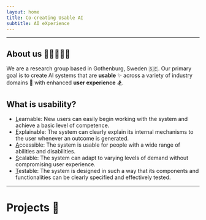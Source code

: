 ```yaml
---
layout: home
title: Co-creating Usable AI
subtitle: AI eXperience
---
```


---
## About us 🧑🏻‍🤝‍🧑🏾
We are a research group based in Gothenburg, Sweden 🇸🇪. Our primary goal is to create AI systems that are **usable** ✨ across a variety of industry domains 🚀 with enhanced **user experience** 🏂.

## What is usability?
+ <u>L</u>earnable: New users can easily begin working with the system and achieve a basic level of competence. 
+ <u>E</u>xplainable: The system can clearly explain its internal mechanisms to the user whenever an outcome is generated.
+ <u>A</u>ccessible: The system is usable for people with a wide range of abilities and disabilities.
+ <u>S</u>calable: The system can adapt to varying levels of demand without compromising user experience.
+ <u>T</u>estable: The system is designed in such a way that its components and functionalities can be clearly specified and effectively tested.


---
# Projects 📰
